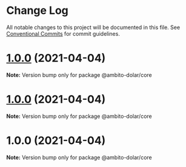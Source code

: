 # Change Log

All notable changes to this project will be documented in this file.
See [Conventional Commits](https://conventionalcommits.org) for commit guidelines.

# [1.0.0](https://github.com/outaTiME/ambito-dolar/compare/@ambito-dolar/core@1.0.0...@ambito-dolar/core@1.0.0) (2021-04-04)

**Note:** Version bump only for package @ambito-dolar/core





# [1.0.0](https://github.com/outaTiME/ambito-dolar/compare/@ambito-dolar/core@1.0.0...@ambito-dolar/core@1.0.0) (2021-04-04)

**Note:** Version bump only for package @ambito-dolar/core





# 1.0.0 (2021-04-04)

**Note:** Version bump only for package @ambito-dolar/core
